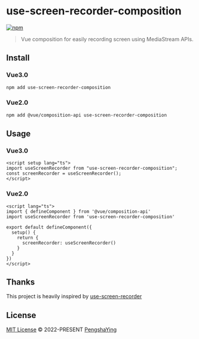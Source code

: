 # use-screen-recorder-composition


<a href='https://www.npmjs.com/package/use-screen-recorder-composition'><img src='https://img.shields.io/npm/v/use-screen-recorder-composition?color=42b883' alt='npm'></a>

> Vue composition for easily recording screen using MediaStream APIs.

## Install

### Vue3.0

```bash
npm add use-screen-recorder-composition
```

### Vue2.0

```bash
npm add @vue/composition-api use-screen-recorder-composition
```

## Usage

### Vue3.0

```vue
<script setup lang="ts">
import useScreenRecorder from "use-screen-recorder-composition";
const screenRecorder = useScreenRecorder();
</script>
```

### Vue2.0

```vue
<script lang="ts">
import { defineComponent } from '@vue/composition-api'
import useScreenRecorder from 'use-screen-recorder-composition'

export default defineComponent({
  setup() {
    return {
      screenRecorder: useScreenRecorder()
    }
  }
})
</script>
```

## Thanks

This project is heavily inspired by [use-screen-recorder](https://github.com/ishan-chhabra/use-screen-recorder)

## License

[MIT License](https://github.com/yingpengsha/use-screen-recorder-composition/blob/main/LICENSE) &copy; 2022-PRESENT [PengshaYing](https://github.com/yingpengsha)
